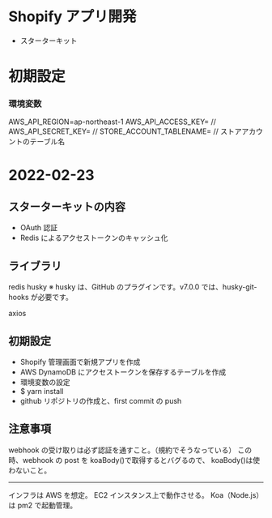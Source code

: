 # Shopify アプリ開発

- スターターキット

# 初期設定

### 環境変数

AWS_API_REGION=ap-northeast-1
AWS_API_ACCESS_KEY= //
AWS_API_SECRET_KEY= //
STORE_ACCOUNT_TABLENAME= // ストアアカウントのテーブル名

# 2022-02-23

## スターターキットの内容

- OAuth 認証
- Redis によるアクセストークンのキャッシュ化

## ライブラリ

redis
husky ※ husky は、GitHub のプラグインです。v7.0.0 では、husky-git-hooks が必要です。

axios

## 初期設定

- Shopify 管理画面で新規アプリを作成
- AWS DynamoDB にアクセストークンを保存するテーブルを作成
- 環境変数の設定
- $ yarn install
- github リポジトリの作成と、first commit の push

## 注意事項

webhook の受け取りは必ず認証を通すこと。（規約でそうなっている）
この時、webhook の post を koaBody()で取得するとバグるので、
koaBody()は使わないこと。

---

インフラは AWS を想定。
EC2 インスタンス上で動作させる。
Koa（Node.js）は pm2 で起動管理。
